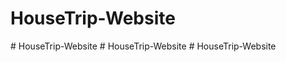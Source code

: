 # HouseTrip-Website
#   H o u s e T r i p - W e b s i t e  
 #   H o u s e T r i p - W e b s i t e  
 #   H o u s e T r i p - W e b s i t e  
 